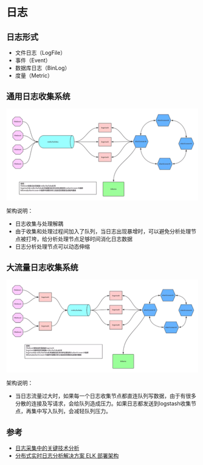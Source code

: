# 日志

## 日志形式

* 文件日志（LogFile）
* 事件（Event）
* 数据库日志（BinLog）
* 度量（Metric）

## 通用日志收集系统

![Universal log collection system](.images/universal-log-collection-system.jpeg)

架构说明：

* 日志收集与处理解耦
* 由于收集和处理过程间加入了队列，当日志出现暴增时，可以避免分析处理节点被打垮，给分析处理节点足够时间消化日志数据
* 日志分析处理节点可以动态伸缩

## 大流量日志收集系统

![Large traffic log collection system](.images/large-traffic-log-collection-system.jpeg)

架构说明：

* 当日志流量过大时，如果每一个日志收集节点都直连队列写数据，由于有很多分散的连接及写请求，会给队列造成压力。如果日志都发送到logstash收集节点，再集中写入队列，会减轻队列压力。

## 参考

* [日志采集中的关键技术分析](http://jm.taobao.org/2018/06/13/%E6%97%A5%E5%BF%97%E9%87%87%E9%9B%86%E4%B8%AD%E7%9A%84%E5%85%B3%E9%94%AE%E6%8A%80%E6%9C%AF%E5%88%86%E6%9E%90/)
* [分布式实时日志分析解决方案 ELK 部署架构](http://www.importnew.com/27705.html)